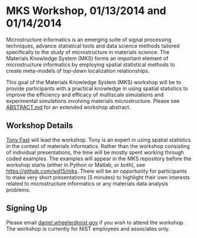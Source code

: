 # MKS Workshop, 01/13/2014 and 01/14/2014

Microstructure informatics is an emerging suite of signal processing
techniques, advance statistical tools and data science methods
tailored specifically to the study of microstructure in materials
science. The Materials Knowledge System (MKS) forms an important
element of microstructure informatics by employing spatial statistical
methods to create meta-models of top-down localization relationships.

This goal of the Materials Knowledge System (MKS) workshop will be to
provide participants with a practical knowledge in using spatial
statistics to improve the efficiency and efficacy of multiscale
simulations and experimental simulations involving materials
microstructure. Please see [ABSTRACT.md](ABSTRACT.md) for an extended
workshop abstract.

## Workshop Details

[Tony Fast](http://mined.gatech.edu/the-ga-tech-mined-research-group/ga-tech-mined-research-group-tony-fast)
will lead the workshop. Tony is an expert in using spatial statistics
in the context of materials informatics. Rather than the workshop
consisting of individual presentations, the time will be mostly spent
working through coded examples. The examples will appear in the MKS
repository before the workshop starts (either in Python or Matlab, or
both), see https://github.com/wd15/mks.  There will be an opportunity
for participants to make very short presentations (5 minutes) to
highlight their own interests related to microstructure informatics or
any materials data analysis problems.

## Signing Up

Please email daniel.wheeler@nist.gov if you wish to attend the
workshop. The workshop is currently for NIST employees and associates
only.

